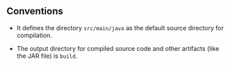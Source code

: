 
## Conventions

* It defines the directory `src/main/java` as the default source directory for compilation.

* The output directory for compiled source code and other artifacts (like the JAR file) is `build`.




